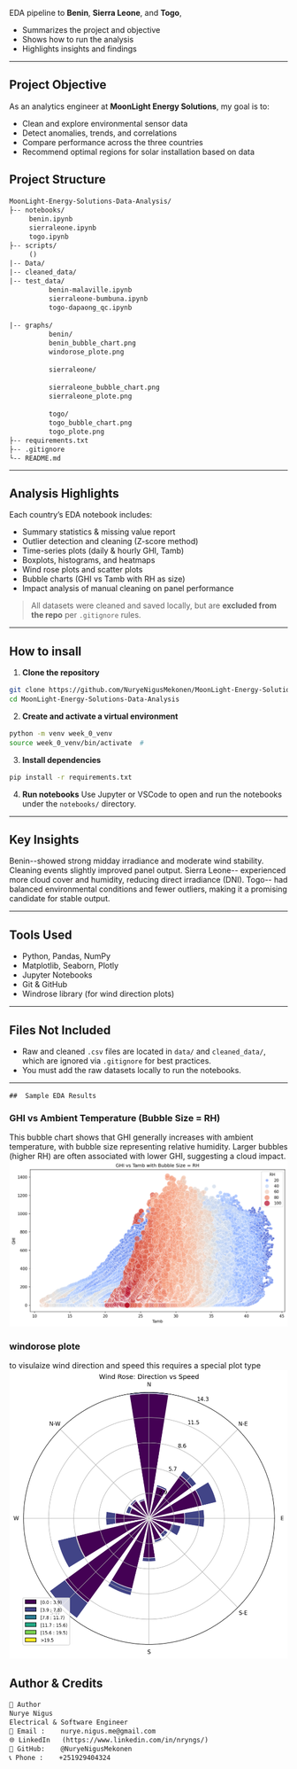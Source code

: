 
 EDA pipeline to **Benin**, **Sierra Leone**, and **Togo**,

* Summarizes the project and objective
* Shows how to run the analysis
* Highlights insights and findings

---

##  Project Objective

As an analytics engineer at **MoonLight Energy Solutions**, my goal is to:
- Clean and explore environmental sensor data
- Detect anomalies, trends, and correlations
- Compare performance across the three countries
- Recommend optimal regions for solar installation based on data



## Project Structure

```
MoonLight-Energy-Solutions-Data-Analysis/
├-- notebooks/
     benin.ipynb
     sierraleone.ipynb
     togo.ipynb
├-- scripts/
     ()
|-- Data/
|-- cleaned_data/
|-- test_data/
          benin-malaville.ipynb
          sierraleone-bumbuna.ipynb
          togo-dapaong_qc.ipynb

|-- graphs/
          benin/
          benin_bubble_chart.png
          windorose_plote.png
          
          sierraleone/

          sierraleone_bubble_chart.png
          sierraleone_plote.png

          togo/
          togo_bubble_chart.png
          togo_plote.png
├-- requirements.txt
├-- .gitignore
└-- README.md
````

---

## Analysis Highlights

Each country’s EDA notebook includes:

* Summary statistics & missing value report
* Outlier detection and cleaning (Z-score method)
* Time-series plots (daily & hourly GHI, Tamb)
* Boxplots, histograms, and heatmaps
* Wind rose plots and scatter plots
* Bubble charts (GHI vs Tamb with RH as size)
* Impact analysis of manual cleaning on panel performance

> All datasets were cleaned and saved locally, but are **excluded from the repo** per `.gitignore` rules.

---

##  How to insall

1. **Clone the repository**

```bash
git clone https://github.com/NuryeNigusMekonen/MoonLight-Energy-Solutions-Data-Analysis.git
cd MoonLight-Energy-Solutions-Data-Analysis
```

2. **Create and activate a virtual environment**

```bash
python -m venv week_0_venv
source week_0_venv/bin/activate  # 
```

3. **Install dependencies**

```bash
pip install -r requirements.txt
```

4. **Run notebooks**
   Use Jupyter or VSCode to open and run the notebooks under the `notebooks/` directory.

---

## Key Insights

Benin--showed strong midday irradiance and moderate wind stability. Cleaning events slightly improved panel output.
Sierra Leone-- experienced more cloud cover and humidity, reducing direct irradiance (DNI).
Togo-- had balanced environmental conditions and fewer outliers, making it a promising candidate for stable output.

---

##  Tools Used

* Python, Pandas, NumPy
* Matplotlib, Seaborn, Plotly
* Jupyter Notebooks
* Git & GitHub
* Windrose library (for wind direction plots)

---

##  Files Not Included

* Raw and cleaned `.csv` files are located in `data/` and `cleaned_data/`, which are ignored via `.gitignore` for best practices.
* You must add the raw datasets locally to run the notebooks.

---
```
##  Sample EDA Results
```

###  GHI vs Ambient Temperature (Bubble Size = RH)
This bubble chart shows that GHI generally increases with ambient temperature, with bubble size representing relative humidity. Larger bubbles (higher RH) are often associated with lower GHI, suggesting a cloud impact.
![Bubble Chart](graphs/benin/benin_bubble_chart.png)



###  windorose plote

to visulaize wind direction and speed this requires a special plot type
![GHI Trend](graphs/benin/windorose_plote.png)


## Author & Credits
```
👤 Author
Nurye Nigus
Electrical & Software Engineer
📧 Email :    nurye.nigus.me@gmail.com
🌐 LinkedIn   (https://www.linkedin.com/in/nryngs/)
🐙 GitHub:    @NuryeNigusMekonen
📞 Phone :    +251929404324

```


